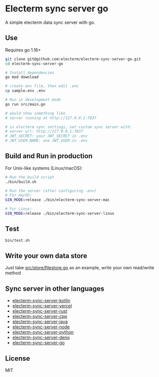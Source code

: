 # Electerm sync server go

A simple electerm data sync server with go.

## Use

Requires go 1.16+

```bash
git clone git@github.com:electerm/electerm-sync-server-go.git
cd electerm-sync-server-go

# Install dependencies
go mod download

# create env file, then edit .env
cp sample.env .env

# Run in development mode
go run src/main.go

# would show something like
# server running at http://127.0.0.1:7837

# in electerm sync settings, set custom sync server with:
# server url: http://127.0.0.1:7837
# JWT_SECRET: your JWT_SECRET in .env
# JWT_USER_NAME: one JWT_USER in .env
```

## Build and Run in production

For Unix-like systems (Linux/macOS):

```bash
# Run the build script
./bin/build.sh

# Run the server (after configuring .env)
# For macOS:
GIN_MODE=release ./bin/electerm-sync-server-mac

# For Linux:
GIN_MODE=release ./bin/electerm-sync-server-linux
```

## Test

```bash
bin/test.sh
```

## Write your own data store

Just take [src/store/filestore.go](src/store/filestore.go) as an example, write your own read/write method

## Sync server in other languages

- [electerm-sync-server-kotlin](https://github.com/electerm/electerm-sync-server-kotlin)
- [electerm-sync-server-vercel](https://github.com/electerm/electerm-sync-server-vercel)
- [electerm-sync-server-rust](https://github.com/electerm/electerm-sync-server-rust)
- [electerm-sync-server-cpp](https://github.com/electerm/electerm-sync-server-cpp)
- [electerm-sync-server-java](https://github.com/electerm/electerm-sync-server-java)
- [electerm-sync-server-node](https://github.com/electerm/electerm-sync-server-node)
- [electerm-sync-server-python](https://github.com/electerm/electerm-sync-server-python)
- [electerm-sync-server-deno](https://github.com/electerm/electerm-sync-server-deno)
- [electerm-sync-server-go](https://github.com/electerm/electerm-sync-server-go)

## License

MIT
